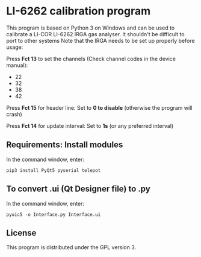 # LI-6262 calibration program

This program is based on Python 3 on Windows and can be used to calibrate a LI-COR LI-6262 IRGA gas analyser. It shouldn't be difficult to port to other systems Note that the IRGA needs to be set up properly before usage:

Press **Fct 13** to set the channels (Check channel codes in the device manual):
* 22
* 32
* 38
* 42

Press **Fct 15** for header line: Set to **0 to disable** (otherwise the program will crash)

Press **Fct 14** for update interval: Set to **1s** (or any preferred interval)

## Requirements: Install modules

In the command window, enter:

    pip3 install PyQt5 pyserial telepot

## To convert .ui (Qt Designer file) to .py

In the command window, enter:

    pyuic5 -o Interface.py Interface.ui

## License

This program is distributed under the GPL version 3.
